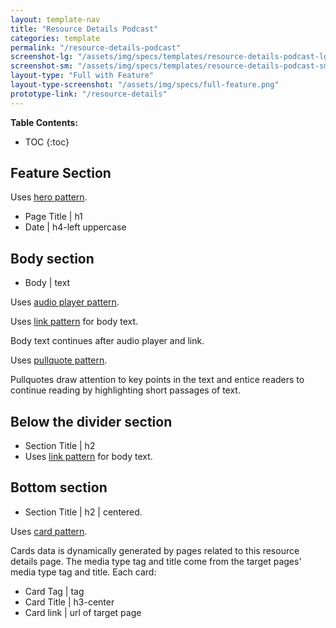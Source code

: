 ```yaml
---
layout: template-nav
title: "Resource Details Podcast"
categories: template
permalink: "/resource-details-podcast"
screenshot-lg: "/assets/img/specs/templates/resource-details-podcast-lg.png"
screenshot-sm: "/assets/img/specs/templates/resource-details-podcast-sm.png"
layout-type: "Full with Feature"
layout-type-screenshot: "/assets/img/specs/full-feature.png"
prototype-link: "/resource-details"
---
```


__Table Contents:__
* TOC
{:toc}

## Feature Section

Uses [hero pattern]().
- Page Title | h1
- Date | h4-left uppercase

## Body section
- Body | text

Uses [audio player pattern](/audio-player).

Uses [link pattern](/link) for body text.

Body text continues after audio player and link.

Uses [pullquote pattern]().

Pullquotes draw attention to key points in the text and entice readers to continue reading by highlighting short passages of text.

## Below the divider section

- Section Title | h2
- Uses [link pattern](/link) for body text.

## Bottom section

- Section Title | h2 | centered.

Uses [card pattern](/card).

Cards data is dynamically generated by pages related to this resource details page. The media type tag and title come from the target pages' media type tag and title.
Each card:
- Card Tag | tag 
- Card Title | h3-center 
- Card link | url of target page 





